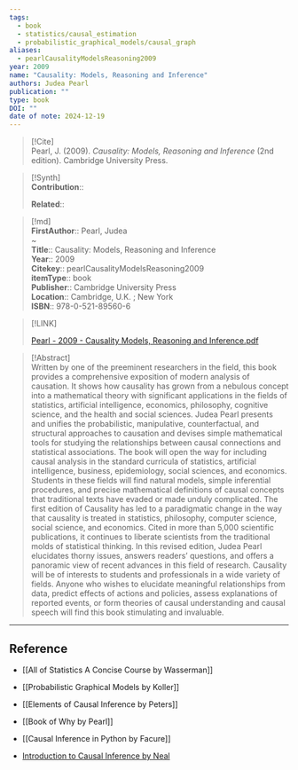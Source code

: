 ```yaml
---
tags:
  - book
  - statistics/causal_estimation
  - probabilistic_graphical_models/causal_graph
aliases:
  - pearlCausalityModelsReasoning2009
year: 2009
name: "Causality: Models, Reasoning and Inference"
authors: Judea Pearl
publication: ""
type: book
DOI: ""
date of note: 2024-12-19
---
```


> [!Cite]  
> Pearl, J. (2009). _Causality: Models, Reasoning and Inference_ (2nd edition). Cambridge University Press.

>[!Synth]  
>**Contribution**::  
>  
>**Related**::   
>  
  
>[!md]  
> **FirstAuthor**:: Pearl, Judea  
~  
> **Title**:: Causality: Models, Reasoning and Inference  
> **Year**:: 2009  
> **Citekey**:: pearlCausalityModelsReasoning2009  
> **itemType**:: book  
> **Publisher**:: Cambridge University Press  
> **Location**:: Cambridge, U.K. ; New York  
> **ISBN**:: 978-0-521-89560-6  

> [!LINK]  
> 
> [Pearl - 2009 - Causality Models, Reasoning and Inference.pdf](file:///home/lukexie/Documents/Papers/storage/Q8J7F7C5/Pearl%20-%202009%20-%20Causality%20Models,%20Reasoning%20and%20Inference.pdf) 
>  

> [!Abstract]  
> Written by one of the preeminent researchers in the field, this book provides a comprehensive exposition of modern analysis of causation. It shows how causality has grown from a nebulous concept into a mathematical theory with significant applications in the fields of statistics, artificial intelligence, economics, philosophy, cognitive science, and the health and social sciences. Judea Pearl presents and unifies the probabilistic, manipulative, counterfactual, and structural approaches to causation and devises simple mathematical tools for studying the relationships between causal connections and statistical associations. The book will open the way for including causal analysis in the standard curricula of statistics, artificial intelligence, business, epidemiology, social sciences, and economics. Students in these fields will find natural models, simple inferential procedures, and precise mathematical definitions of causal concepts that traditional texts have evaded or made unduly complicated. The first edition of Causality has led to a paradigmatic change in the way that causality is treated in statistics, philosophy, computer science, social science, and economics. Cited in more than 5,000 scientific publications, it continues to liberate scientists from the traditional molds of statistical thinking. In this revised edition, Judea Pearl elucidates thorny issues, answers readers’ questions, and offers a panoramic view of recent advances in this field of research. Causality will be of interests to students and professionals in a wide variety of fields. Anyone who wishes to elucidate meaningful relationships from data, predict effects of actions and policies, assess explanations of reported events, or form theories of causal understanding and causal speech will find this book stimulating and invaluable.  

-----
## Reference
  

- [[All of Statistics A Concise Course by Wasserman]]
- [[Probabilistic Graphical Models by Koller]]
- [[Elements of Causal Inference by Peters]]
- [[Book of Why by Pearl]]
- [[Causal Inference in Python by Facure]]

- [Introduction to Causal Inference by Neal](https://www.bradyneal.com/causal-inference-course)